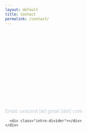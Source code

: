 ```yaml
---
layout: default
title: Contact
permalink: /contact/
---
```


<div class="container">
  <!-- Page-scoped styles: только для этой страницы -->
  <style>
    /* Липкий футер только здесь (и fallback-класс ниже) */
    body:has(#contact-page) { min-height: 100dvh; display: flex; flex-direction: column; }
    body:has(#contact-page) > main { flex: 1 0 auto; }
    body.page-contact-flex { min-height: 100dvh; display: flex; flex-direction: column; }
    body.page-contact-flex > main { flex: 1 0 auto; }

    /* Список контактов — базовая сетка */
    #contact-page .contacts-list {
      --contact-link-color:#e2e5e7;
      --stagger: 90ms;                /* шаг задержки по элементам */
      list-style:none; margin:0; padding:0;
      display:grid; gap:14px;
    }

    /* Анимация: пока размыто — полностью прозрачно; потом быстро проявляется */
    #contact-page .contact-item {
      display:grid; grid-template-columns:32px 1fr; align-items:center; column-gap:14px;

      opacity:0; transform:translateY(8px); filter:blur(12px);
      animation: ci-in .66s cubic-bezier(.19,1,.22,1) both;
    }
    @keyframes ci-in {
      0%   { opacity: 0; filter: blur(14px); transform: translateY(8px); }
      60%  { opacity: 0; filter: blur(6px);  transform: translateY(4px); }
      100% { opacity: 1; filter: blur(0);    transform: none; }
    }

    /* Стагер построчно */
    #contact-page .contact-item:nth-child(1)  { animation-delay: calc(var(--stagger) * 0); }
    #contact-page .contact-item:nth-child(2)  { animation-delay: calc(var(--stagger) * 1); }
    #contact-page .contact-item:nth-child(3)  { animation-delay: calc(var(--stagger) * 2); }
    #contact-page .contact-item:nth-child(4)  { animation-delay: calc(var(--stagger) * 3); }
    #contact-page .contact-item:nth-child(5)  { animation-delay: calc(var(--stagger) * 4); }
    #contact-page .contact-item:nth-child(6)  { animation-delay: calc(var(--stagger) * 5); }
    #contact-page .contact-item:nth-child(7)  { animation-delay: calc(var(--stagger) * 6); }
    #contact-page .contact-item:nth-child(8)  { animation-delay: calc(var(--stagger) * 7); }
    #contact-page .contact-item:nth-child(9)  { animation-delay: calc(var(--stagger) * 8); }
    #contact-page .contact-item:nth-child(10) { animation-delay: calc(var(--stagger) * 9); }
    #contact-page .contact-item:nth-child(11) { animation-delay: calc(var(--stagger) * 10); }
    #contact-page .contact-item:nth-child(12) { animation-delay: calc(var(--stagger) * 11); }

    /* Кликабельно вся строка (иконка+текст) */
    #contact-page .contact-block {
      display: contents;                   /* <a> охватывает обе колонки */
      color: var(--contact-link-color); text-decoration: none;
    }
    #contact-page .contact-block:where(:hover,:focus,:active,:visited) {
      color: var(--contact-link-color); text-decoration: none;
    }
    #contact-page .contact-item:has(.contact-block:focus-visible) {
      outline:2px solid #ff9900; outline-offset:2px; border-radius:8px;
    }

    /* Иконки */
    #contact-page .ci, #contact-page .ci img, #contact-page .ci svg {
      width:32px; height:32px; display:block;
    }
    #contact-page .ci { display:inline-flex; align-items:center; justify-content:center; }

    /* Текст — без переносов на широких, с переносами на узких */
    #contact-page .contact-line { display:flex; align-items:baseline; gap:8px; flex-wrap:nowrap; min-width:0; }
    #contact-page .contact-title, #contact-page .contact-hint { white-space:nowrap; }
    #contact-page .contact-hint { color:#b7c1cc; font-size:.95rem; opacity:.96; }
    @media (max-width:640px){
      #contact-page .contact-line { flex-wrap:wrap; }
      #contact-page .contact-title, #contact-page .contact-hint { white-space:normal; }
    }

    /* Coming soon */

    /* Уважение к prefers-reduced-motion */
    @media (prefers-reduced-motion: reduce){
      #contact-page .contact-item { animation:none !important; opacity:1; transform:none; filter:none; }
    }
  </style>

  <section id="contact-page" class="contacts-section">
    <!-- Заголовок убран по твоей просьбе -->
    <div class="bio">
      <ul class="contacts-list">
        <!-- 1) Email (обфускация адреса) -->
        <li class="contact-item">
          <a id="email-link" class="contact-block" href="#"
             data-user="loocsixu" data-host="moc.liamg" aria-label="Email">
            <span class="ci" aria-hidden="true">
              <img src="{{ site.baseurl }}/ui/apps_logo/contacts_gmail.svg" alt="">
            </span>
            <div class="contact-line">
              <span class="contact-title">Email</span>
              <span class="contact-hint" id="email-text">[show email]</span>
            </div>
          </a>
        </li>
<!-- 2) Telegram -->
        <li class="contact-item">
          <a class="contact-block" href="https://t.me/zloi_cactus" target="_blank" rel="noopener" aria-label="Telegram: @evil-cactus">
            <span class="ci" aria-hidden="true">
              <img src="{{ site.baseurl }}/ui/apps_logo/contacts_telegram.svg" alt="">
            </span>
            <div class="contact-line">
              <span class="contact-title">Telegram</span>
              <span class="contact-hint">@evil-cactus</span>
            </div>
          </a>
        </li>
<!-- 3) HeadHunter -->
        <li class="contact-item">
          <a class="contact-block" href="https://hh.ru/resume" target="_blank" rel="noopener" aria-label="HeadHunter profile">
            <span class="ci" aria-hidden="true">
              <img src="{{ site.baseurl }}/ui/apps_logo/contacts_hh.svg" alt="">
            </span>
            <div class="contact-line">
              <span class="contact-title">HeadHunter profile</span>
              <span class="contact-hint">hh.ru/resume/<em>your_id</em></span>
            </div>
          </a>
        </li>
<!-- 4) LinkedIn -->
        <li class="contact-item">
          <a class="contact-block" href="https://www.linkedin.com/in/" target="_blank" rel="noopener" aria-label="LinkedIn profile">
            <span class="ci" aria-hidden="true">
              <img src="{{ site.baseurl }}/ui/apps_logo/contacts_linkedin.svg" alt="">
            </span>
            <div class="contact-line">
              <span class="contact-title">LinkedIn profile</span>
              <span class="contact-hint">linkedin.com/in/<em>your_slug</em></span>
            </div>
          </a>
        </li>
<!-- 5) Behance (coming soon) -->
  <li class="contact-item disabled-text" aria-disabled="true">
    <span class="ci" aria-hidden="true">
      <img src="{{ site.baseurl }}/ui/apps_logo/contacts_behance.svg" alt="">
    </span>
    <div class="contact-line">
      <span class="contact-title">Behance</span>
      <span class="soon-tag">(coming somewhen)</span>
    </div>
  </li>
  <!-- 6) Dribbble (coming soon) -->
  <li class="contact-item disabled-text" aria-disabled="true">
    <span class="ci" aria-hidden="true">
     <img src="{{ site.baseurl }}/ui/apps_logo/contacts_dribbble.svg" alt="">
    </span>
    <div class="contact-line">
      <span class="contact-title">Dribbble</span>
      <span class="soon-tag">(coming somewhen)</span>
    </div>
  </li>
  <!-- 7) Habr (coming soon) -->
  <li class="contact-item disabled-text" aria-disabled="true">
    <span class="ci" aria-hidden="true">
       <img src="{{ site.baseurl }}/ui/apps_logo/contacts_habr.svg" alt="">
    </span>
    <div class="contact-line">
      <span class="contact-title">Habr</span>
      <span class="soon-tag">(coming somewhen)</span>
    </div>
  </li>
</ul>
<!-- email обфускация -->
      <script>
        (function () {
          var a = document.getElementById('email-link');
          if (!a) return;
          function rev(s){ return s.split('').reverse().join(''); }
          var addr = rev(a.dataset.user) + '@' + rev(a.dataset.host);
          a.href = 'mailto:' + addr;
          var t = document.getElementById('email-text');
          if (t) t.textContent = addr;
        })();
      </script>
      <noscript><p class="contact-hint">Email: uxiscool [at] gmail [dot] com</p></noscript>

      <div class="intro-divider"></div>
    </div>
  </section>
</div>
<!-- Fallback: если браузер не понимает :has(), добавим класс на body -->
<script>
  if (!CSS.supports('selector(body:has(#contact-page))')) {
    document.body.classList.add('page-contact-flex');
  }
</script>
